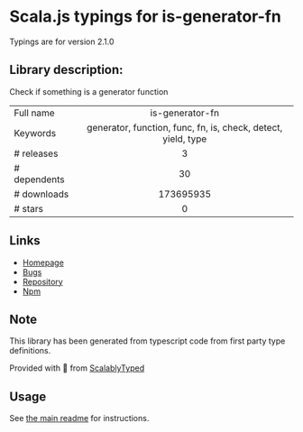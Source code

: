 
# Scala.js typings for is-generator-fn

Typings are for version 2.1.0

## Library description:
Check if something is a generator function

|                    |                 |
| ------------------ | :-------------: |
| Full name          | is-generator-fn |
| Keywords           | generator, function, func, fn, is, check, detect, yield, type |
| # releases         | 3 |
| # dependents       | 30 |
| # downloads        | 173695935 |
| # stars            | 0 |

## Links
- [Homepage](https://github.com/sindresorhus/is-generator-fn#readme)
- [Bugs](https://github.com/sindresorhus/is-generator-fn/issues)
- [Repository](https://github.com/sindresorhus/is-generator-fn)
- [Npm](https://www.npmjs.com/package/is-generator-fn)
    


## Note
This library has been generated from typescript code from first party type definitions.

Provided with :purple_heart: from [ScalablyTyped](https://github.com/oyvindberg/ScalablyTyped)

## Usage
See [the main readme](../../readme.md) for instructions.


